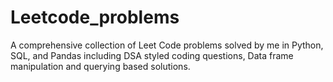 # Leetcode_problems
A comprehensive collection of Leet Code problems solved by me in Python, SQL, and Pandas including DSA styled coding questions, Data frame manipulation and querying based solutions.
